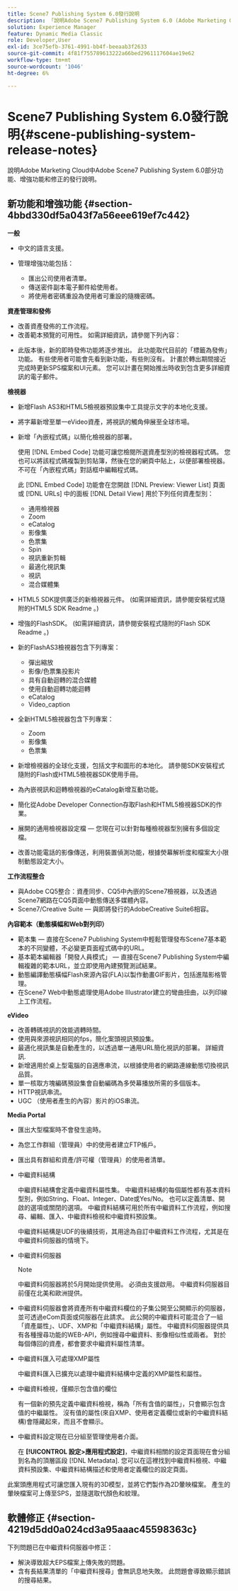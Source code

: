 ```yaml
---
title: Scene7 Publishing System 6.0發行說明
description: 「說明Adobe Scene7 Publishing System 6.0 (Adobe Marketing Cloud中Adobe Experience Manager解決方案的一部分)功能、增強功能和修正的發行說明。」
solution: Experience Manager
feature: Dynamic Media Classic
role: Developer,User
exl-id: 3ce75efb-3761-4991-bb4f-beeaab3f2633
source-git-commit: 4f81f755789613222a66bed2961117604ae19e62
workflow-type: tm+mt
source-wordcount: '1046'
ht-degree: 6%

---
```


# Scene7 Publishing System 6.0發行說明{#scene-publishing-system-release-notes}

說明Adobe Marketing Cloud中Adobe Scene7 Publishing System 6.0部分功能、增強功能和修正的發行說明。

## 新功能和增強功能 {#section-4bbd330df5a043f7a56eee619ef7c442}

**一般**

* 中文的語言支援。
* 管理增強功能包括：

   * 匯出公司使用者清單。
   * 傳送密件副本電子郵件給使用者。
   * 將使用者密碼重設為使用者可重設的隨機密碼。

<!--       [More information](http://help.adobe.com/en_US/scene7/using/WS662101DF-D697-47a7-A7D8-B52FD8E94438.html). -->

**資產管理和發佈**

* 改善資產發佈的工作流程。 <!-- [More information](http://help.adobe.com/en_US/scene7/using/WS3673AD39-098B-4f08-8A24-CA51261B7366.html). -->
* 改善範本預覽的可用性。 如需詳細資訊，請參閱下列內容：

<!--   [Configuring default viewers](http://help.adobe.com/en_US/scene7/using/WS98ca2e6790647c06-76b2d0e0135685cd4a8-8000.html)

  [Previewing an asset based on viewer platform type](http://help.adobe.com/en_US/scene7/using/WS98ca2e6790647c06-2ce305113564963202-7fff.html)

  [Previewing an image asset based on its image preset](http://help.adobe.com/en_US/scene7/using/WS98ca2e6790647c06-2ce305113564963202-7ffe.html) -->

* 此版本後，新的即時發佈功能將逐步推出。 此功能取代目前的「標籤為發佈」功能。 有些使用者可能會先看到新功能，有些則沒有。 計畫於轉出期間接近完成時更新SPS檔案和UI元素。 您可以計畫在開始推出時收到包含更多詳細資訊的電子郵件。

**檢視器**

* 新增Flash AS3和HTML5檢視器預設集中工具提示文字的本地化支援。
* 將字幕新增至單一eVideo資產，將視訊的觸角伸展至全球市場。
* 新增「內嵌程式碼」以簡化檢視器的部署。

  使用 [!DNL Embed Code] 功能可讓您檢閱所選資產型別的檢視器程式碼。 您也可以將該程式碼複製到剪貼簿，然後在您的網頁中貼上，以便部署檢視器。不可在「內嵌程式碼」對話框中編輯程式碼。

  此 [!DNL Embed Code] 功能會在您開啟 [!DNL Preview: Viewer List] 頁面或 [!DNL URLs] 中的面板 [!DNL Detail View] 用於下列任何資產型別：

   * 通用檢視器
   * Zoom
   * eCatalog
   * 影像集
   * 色票集
   * Spin
   * 視訊重新剪輯
   * 最適化視訊集
   * 視訊
   * 混合媒體集

<!--   [More information](http://help.adobe.com/en_US/scene7/using/WS98ca2e6790647c06-2ce305113564963202-7fff.html) -->

* HTML5 SDK提供廣泛的新檢視器元件。 (如需詳細資訊，請參閱安裝程式隨附的HTML5 SDK Readme 。)
* 增強的FlashSDK。 (如需詳細資訊，請參閱安裝程式隨附的Flash SDK Readme 。)
* 新的FlashAS3檢視器包含下列專案：

   * 彈出縮放
   * 影像/色票集投影片
   * 具有自動迴轉的混合媒體
   * 使用自動迴轉功能迴轉
   * eCatalog
   * Video_caption

* 全新HTML5檢視器包含下列專案：

   * Zoom
   * 影像集
   * 色票集

* 新增檢視器的全球化支援，包括文字和圖形的本地化。 請參閱SDK安裝程式隨附的Flash或HTML5檢視器SDK使用手冊。
* 為內嵌視訊和迴轉檢視器的eCatalog新增互動功能。
* 簡化從Adobe Developer Connection存取Flash和HTML5檢視器SDK的作業。 <!-- [More information](http://help.adobe.com/en_US/scene7/using/WSd4272150f67705c11b002eec12fcba4dee6-8000.html). -->
* 展開的通用檢視器設定檔 — 您現在可以針對每種檢視器型別擁有多個設定檔。 <!-- [More information](http://help.adobe.com/en_US/scene7/using/WS1c46793299cf21d73076df86131b02b67e8-8000.html). -->
* 改善功能電話的影像傳送，利用裝置偵測功能，根據熒幕解析度和檔案大小限制動態設定大小。 <!-- [More information](http://help.adobe.com/en_US/scene7/using/WS1c46793299cf21d7-6ad692c9131d90d137a-8000.html). -->

**工作流程整合**

* 與Adobe CQ5整合：資產同步、CQ5中內嵌的Scene7檢視器，以及透過Scene7網路在CQ5頁面中動態傳送多媒體內容。
* Scene7/Creative Suite — 與即將發行的AdobeCreative Suite6相容。

<!-- Search&Promote is end of life as of September 1, 2022 * New integrated workflow with Adobe Search&Promote: Easily add Scene7 marketing banners that are dynamically assembled based on Search&Promote campaign rules to search and navigation pages.

  See "About Banners" in Adobe Search&Promote documentation.  -->

**內容範本（動態橫幅和Web對列印）**

* 範本集 — 直接在Scene7 Publishing System中輕鬆管理發布Scene7基本範本的不同變體，不必變更頁面程式碼中的URL。 <!-- [More information](http://help.adobe.com/en_US/scene7/using/WSd968ca97bf00cf72-5eede3a113268dc80f5-8000.html).  -->
* 基本範本編輯器「開發人員模式」 — 直接在Scene7 Publishing System中編輯複雜的範本URL，並立即使用內建預覽測試結果。
* 動態編譯動態橫幅Flash來源內容(FLA)以製作動畫GIF影片，包括進階影格管理。 <!-- [More information](http://help.adobe.com/en_US/scene7/using/WSd968ca97bf00cf72-5eedd3a113268dc80f4-8000.html).  -->
* 在Scene7 Web中動態處理使用Adobe Illustrator建立的彎曲扭曲，以列印線上工作流程。 <!-- [More information](http://help.adobe.com/en_US/scene7/using/WSef8d5860223939e2-d19776312a7267a200-8000.html#WSd968ca97bf00cf72-5eedd3a113268dc80f5-8000). -->

**eVideo**

* 改善轉碼視訊的效能週轉時間。
* 使用與來源視訊相同的fps，簡化案頭視訊預設集。 <!-- [More information](http://help.adobe.com/en_US/scene7/using/WSE86ACF2B-BD50-4c48-A1D7-9CD4405B62D0.html#WS1c46793299cf21d7-39fae9c1131ba8968f7-7fff).  -->
* 最適化視訊集是自動產生的，以透過單一通用URL簡化視訊的部署。 詳細資訊. <!-- [More information](http://help.adobe.com/en_US/scene7/using/WS1c46793299cf21d7-6ad692c9131d90d137a-8000.html).  -->
* 新增適用於桌上型電腦的自適應串流，以根據使用者的網路連線動態切換視訊品質。 <!-- [More information](http://help.adobe.com/en_US/scene7/using/WS1c46793299cf21d7-6ad692c9131d90d137a-8000.html).  -->
* 單一核取方塊編碼預設集會自動編碼為多熒幕播放所需的多個版本。 <!-- [More information](http://help.adobe.com/en_US/scene7/using/WS1c46793299cf21d7-5abae30d131ddfed85f-8000.html).  -->
* HTTP視訊串流。 <!-- [More information](http://help.adobe.com/en_US/scene7/using/WS98ca2e6790647c0632156edd1369e58559f-8000.html).  -->
* UGC （使用者產生的內容）影片的iOS串流。 <!-- [More information](http://help.adobe.com/en_US/scene7/using/WSe8b0455615e2dc47-2df907a712f31201b35-8000.html). -->

**Media Portal**

* 匯出大型檔案時不會發生逾時。
* 為您工作群組（管理員）中的使用者建立FTP帳戶。
* 匯出具有群組和資產/許可權（管理員）的使用者清單。

* 中繼資料結構

  中繼資料結構會定義中繼資料屬性集。 中繼資料結構的每個屬性都有基本資料型別，例如String、Float、Integer、Date或Yes/No。 也可以定義清單、開啟的選項或關閉的選項。 中繼資料結構可用於所有中繼資料工作流程，例如搜尋、編輯、匯入、中繼資料檢視和中繼資料預設集。 <!-- [More information](http://help.adobe.com/en_US/scene7/using/WS259993e42159a215-1c6a66df1265272619e-7fec.html#WSd968ca97bf03cf72-5e3dd3a113268dc80f5-8000). -->

  中繼資料結構是UDF的後續技術，其用途為自訂中繼資料工作流程，尤其是在中繼資料伺服器的情境下。

* 中繼資料伺服器

  >[!NOTE]
  >
  >中繼資料伺服器將於5月開始提供使用。 必須由支援啟用。 中繼資料伺服器目前僅在北美和歐洲提供。

* 中繼資料伺服器會將資產所有中繼資料欄位的子集公開至公開顯示的伺服器，並可透過eCom頁面或伺服器在此請求。 此公開的中繼資料可能混合了一組「資產屬性」、UDF、XMP和「中繼資料結構」屬性。 中繼資料伺服器提供具有各種搜尋功能的WEB-API，例如搜尋中繼資料、影像相似性或兩者。 對於每個傳回的資產，都會要求中繼資料屬性清單。
* 中繼資料匯入可處理XMP屬性

  中繼資料匯入已擴充以處理中繼資料結構中定義的XMP屬性和屬性。
* 中繼資料檢視，僅顯示包含值的欄位

  有一個新的預先定義中繼資料檢視，稱為「所有含值的屬性」，只會顯示包含值的中繼屬性。 沒有值的屬性(來自XMP、使用者定義欄位或新的中繼資料結構)會隱藏起來，而且不會顯示。
* 中繼資料設定現在已分組至管理使用者介面。

  在 **[!UICONTROL 設定>應用程式設定]**，中繼資料相關的設定頁面現在會分組到名為的頂層區段 [!DNL Metadata]. 您可以在這裡找到中繼資料檢視、中繼資料預設集、中繼資料結構描述和使用者定義欄位的設定頁面。

此案頭應用程式可讓您匯入現有的3D模型，並將它們製作為2D暈映檔案。 產生的暈映檔案可上傳至SPS，並隨選取代顏色和紋理。

## 軟體修正 {#section-4219d5dd0a024cd3a95aaac45598363c}

下列問題已在中繼資料伺服器中修正：

* 解決導致超大EPS檔案上傳失敗的問題。
* 含有長結果清單的「中繼資料搜尋」會無訊息地失敗。 此問題會導致顯示錯誤的搜尋結果。
